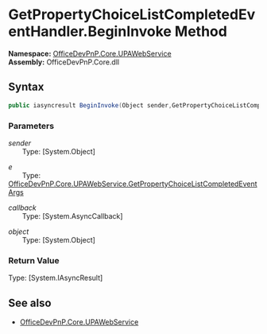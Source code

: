 # GetPropertyChoiceListCompletedEventHandler.BeginInvoke Method  
**Namespace:** [OfficeDevPnP.Core.UPAWebService](OfficeDevPnP.Core.UPAWebService.md)  
**Assembly:** OfficeDevPnP.Core.dll  
## Syntax
```C#
public iasyncresult BeginInvoke(Object sender,GetPropertyChoiceListCompletedEventArgs e,AsyncCallback callback,Object object)
```
### Parameters
*sender*  
&emsp;&emsp;Type: [System.Object] 
&emsp;&emsp;  
  
*e*  
&emsp;&emsp;Type: [OfficeDevPnP.Core.UPAWebService.GetPropertyChoiceListCompletedEventArgs](OfficeDevPnP.Core.UPAWebService.GetPropertyChoiceListCompletedEventArgs.md) 
&emsp;&emsp;  
  
*callback*  
&emsp;&emsp;Type: [System.AsyncCallback] 
&emsp;&emsp;  
  
*object*  
&emsp;&emsp;Type: [System.Object] 
&emsp;&emsp;  
  
### Return Value
Type: [System.IAsyncResult]  

## See also
- [OfficeDevPnP.Core.UPAWebService](OfficeDevPnP.Core.UPAWebService.md)
